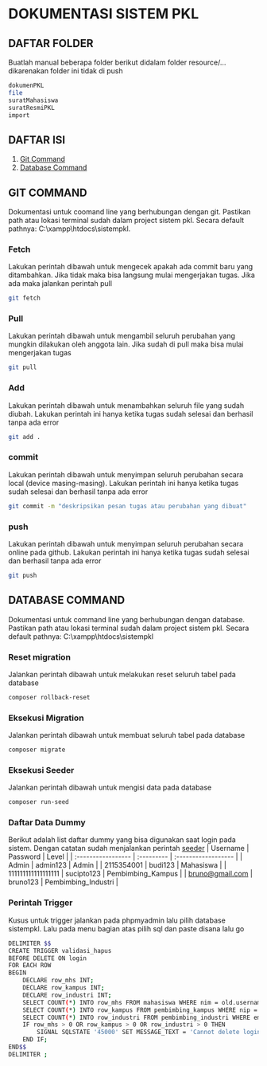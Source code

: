# DOKUMENTASI SISTEM PKL

## DAFTAR FOLDER
Buatlah manual beberapa folder berikut didalam folder resource/...
dikarenakan folder ini tidak di push
```sh
dokumenPKL
file
suratMahasiswa
suratResmiPKL
import
```
## DAFTAR ISI
1. [Git Command](https://github.com/Suryanandana/sistempkl#git-command)
2. [Database Command](https://github.com/Suryanandana/sistempkl#database-command)
## GIT COMMAND
Dokumentasi untuk coomand line yang berhubungan dengan git.
Pastikan path atau lokasi terminal sudah dalam project sistem pkl.
Secara default pathnya: C:\xampp\htdocs\sistempkl.
### Fetch
Lakukan perintah dibawah untuk mengecek apakah ada commit baru yang ditambahkan.
Jika tidak maka bisa langsung mulai mengerjakan tugas.
Jika ada maka jalankan perintah pull
```sh
git fetch
```
### Pull
Lakukan perintah dibawah untuk mengambil seluruh perubahan yang mungkin dilakukan oleh anggota lain.
Jika sudah di pull maka bisa mulai mengerjakan tugas
```sh
git pull
```
### Add
Lakukan perintah dibawah untuk menambahkan seluruh file yang sudah diubah.
Lakukan perintah ini hanya ketika tugas sudah selesai dan berhasil tanpa ada error
```sh
git add .
```
### commit
Lakukan perintah dibawah untuk menyimpan seluruh perubahan secara local (device masing-masing).
Lakukan perintah ini hanya ketika tugas sudah selesai dan berhasil tanpa ada error
```sh
git commit -m "deskripsikan pesan tugas atau perubahan yang dibuat"
```
### push
Lakukan perintah dibawah untuk menyimpan seluruh perubahan secara online pada github.
Lakukan perintah ini hanya ketika tugas sudah selesai dan berhasil tanpa ada error
```sh
git push
```
## DATABASE COMMAND
Dokumentasi untuk command line yang berhubungan dengan database.
Pastikan path atau lokasi terminal sudah dalam project sistem pkl.
Secara default pathnya: C:\xampp\htdocs\sistempkl
### Reset migration
Jalankan perintah dibawah untuk melakukan reset seluruh tabel pada database
```sh
composer rollback-reset
```
### Eksekusi Migration
Jalankan perintah dibawah untuk membuat seluruh tabel pada database
```sh
composer migrate
```
### Eksekusi Seeder
Jalankan perintah dibawah untuk mengisi data pada database
```sh
composer run-seed
```
### Daftar Data Dummy
Berikut adalah list daftar dummy yang bisa digunakan saat login pada sistem.
Dengan catatan sudah menjalankan perintah [seeder](https://github.com/Suryanandana/sistempkl#eksekusi-seeder)
| Username           | Password   | Level               |
| :----------------- | :--------- | :------------------ |
| Admin              | admin123   | Admin               |
| 2115354001         | budi123    | Mahasiswa           |
| 111111111111111111 | sucipto123 | Pembimbing_Kampus   |
| bruno@gmail.com    | bruno123   | Pembimbing_Industri |
### Perintah Trigger
Kusus untuk trigger jalankan pada phpmyadmin lalu pilih database sistempkl.
Lalu pada menu bagian atas pilih sql dan paste disana lalu go
```sh
DELIMITER $$
CREATE TRIGGER validasi_hapus
BEFORE DELETE ON login
FOR EACH ROW
BEGIN
	DECLARE row_mhs INT;
    DECLARE row_kampus INT;
    DECLARE row_industri INT;
    SELECT COUNT(*) INTO row_mhs FROM mahasiswa WHERE nim = old.username;
    SELECT COUNT(*) INTO row_kampus FROM pembimbing_kampus WHERE nip = old.username;
    SELECT COUNT(*) INTO row_industri FROM pembimbing_industri WHERE email = old.username;
    IF row_mhs > 0 OR row_kampus > 0 OR row_industri > 0 THEN
    	SIGNAL SQLSTATE '45000' SET MESSAGE_TEXT = 'Cannot delete login record because there are associated mahasiswa, pembimbing_kampus, or pembimbing_industri';
    END IF;
END$$
DELIMITER ;
```